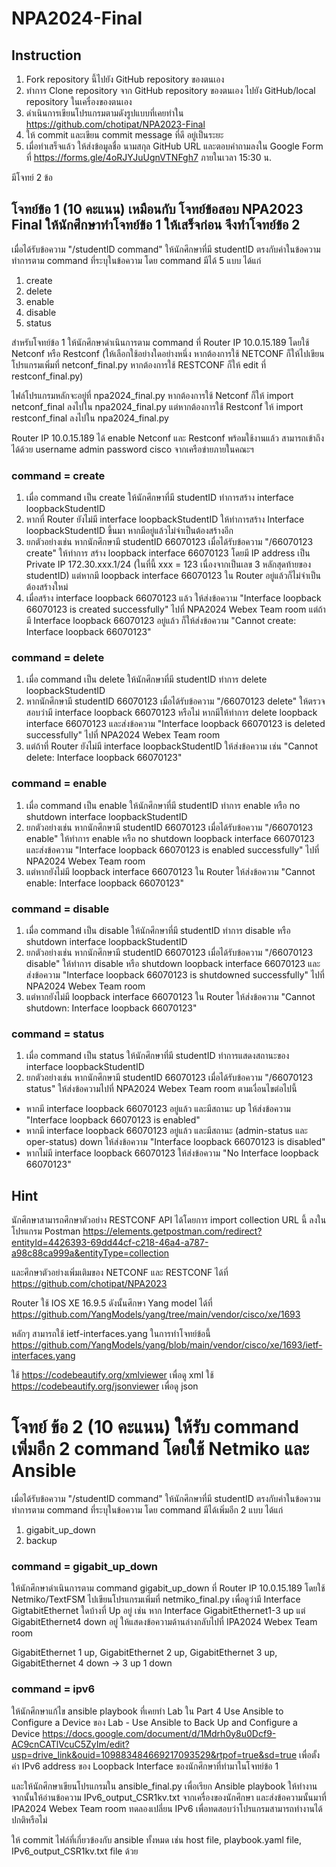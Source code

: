 # NPA2024-Final

## Instruction

1. Fork repository นี้ไปยัง GitHub repository ของตนเอง
2. ทำการ Clone repository จาก GitHub repository ของตนเอง ไปยัง GitHub/local repository ในเครื่องของตนเอง
3. ดำเนินการเขียนโปรแกรมตามดังรูปแบบที่เคยทำใน <https://github.com/chotipat/NPA2023-Final> 
4. ให้ commit และเขียน commit message ที่ดี อยู่เป็นระยะ
5. เมื่อทำเสร็จแล้ว ให้ส่งข้อมูลชื่อ นามสกุล GitHub URL และตอบคำถามลงใน Google Form ที่ <https://forms.gle/4oRJYJuUgnVTNFgh7> ภายในเวลา 15:30 น.

มีโจทย์ 2 ข้อ

## โจทย์ข้อ 1 (10 คะแนน) เหมือนกับ โจทย์ข้อสอบ NPA2023 Final ให้นักศึกษาทำโจทย์ข้อ 1 ให้เสร็จก่อน จึงทำโจทย์ข้อ 2 

เมื่อได้รับข้อความ "/studentID command" ให้นักศึกษาที่มี studentID ตรงกับค่าในข้อความทำการตาม command ที่ระบุในข้อความ โดย command มีได้ 5 แบบ ได้แก่

1. create
2. delete
3. enable
4. disable
5. status

สำหรับโจทย์ข้อ 1 ให้นักศึกษาดำเนินการตาม command ที่ Router IP 10.0.15.189 โดยใช้ Netconf หรือ Restconf (ให้เลือกใช้อย่างใดอย่างหนึ่ง หากต้องการใช้ NETCONF ก็ให้ไปเขียนโปรแกรมเพิ่มที่ netconf_final.py หากต้องการใช้ RESTCONF ก็ให้ edit ที่ restconf_final.py)

ไฟล์โปรแกรมหลักจะอยู่ที่ npa2024_final.py หากต้องการใช้ Netconf ก็ให้ import netconf_final ลงไปใน npa2024_final.py แต่หากต้องการใช้ Restconf ให้ import restconf_final ลงไปใน npa2024_final.py

Router IP 10.0.15.189 ได้ enable Netconf และ Restconf พร้อมใช้งานแล้ว สามารถเข้าถึงได้ด้วย username admin password cisco จากเครือข่ายภายในคณะฯ

### command = create

1. เมื่อ command เป็น create ให้นักศึกษาที่มี studentID ทำการสร้าง interface loopbackStudentID
2. หากที่ Router ยังไม่มี interface loopbackStudentID ให้ทำการสร้าง Interface loopbackStudentID ขึ้นมา หากมีอยู่แล้วไม่จำเป็นต้องสร้างอีก
3. ยกตัวอย่างเช่น หากนักศึกษามี studentID 66070123 เมื่อได้รับข้อความ "/66070123 create" ให้ทำการ สร้าง loopback interface 66070123 โดยมี IP address เป็น Private IP 172.30.xxx.1/24 (ในที่นี้ xxx = 123 เนื่องจากเป็นเลข 3 หลักสุดท้ายของ studentID) แต่หากมี loopback interface 66070123 ใน Router อยู่แล้วก็ไม่จำเป็นต้องสร้างใหม่
4. เมื่อสร้าง interface loopback 66070123 แล้ว ให้ส่งข้อความ "Interface loopback 66070123 is created successfully" ไปที่ NPA2024 Webex Team room แต่ถ้ามี Interface loopback 66070123 อยู่แล้ว ก็ให้ส่งข้อความ "Cannot create: Interface loopback 66070123"

### command = delete

1. เมื่อ command เป็น delete ให้นักศึกษาที่มี studentID ทำการ delete loopbackStudentID
2. หากนักศึกษามี studentID 66070123 เมื่อได้รับข้อความ "/66070123 delete" ให้ตรวจสอบว่ามี interface loopback 66070123 หรือไม่ หากมีให้ทำการ delete loopback interface 66070123 และส่งข้อความ "Interface loopback 66070123 is deleted successfully" ไปที่ NPA2024 Webex Team room
3. แต่ถ้าที่ Router ยังไม่มี interface loopbackStudentID ให้ส่งข้อความ เช่น "Cannot delete: Interface loopback 66070123"

### command = enable

1. เมื่อ command เป็น enable ให้นักศึกษาที่มี studentID ทำการ enable หรือ no shutdown interface loopbackStudentID
2. ยกตัวอย่างเช่น หากนักศึกษามี studentID 66070123 เมื่อได้รับข้อความ "/66070123 enable" ให้ทำการ enable หรือ no shutdown loopback interface 66070123 และส่งข้อความ "Interface loopback 66070123 is enabled successfully" ไปที่ NPA2024 Webex Team room
3. แต่หากยังไม่มี loopback interface 66070123 ใน Router ให้ส่งข้อความ "Cannot enable: Interface loopback 66070123"

### command = disable

1. เมื่อ command เป็น disable ให้นักศึกษาที่มี studentID ทำการ disable หรือ shutdown interface loopbackStudentID
2. ยกตัวอย่างเช่น หากนักศึกษามี studentID 66070123 เมื่อได้รับข้อความ "/66070123 disable" ให้ทำการ disable หรือ shutdown loopback interface 66070123 และส่งข้อความ "Interface loopback 66070123 is shutdowned successfully" ไปที่ NPA2024 Webex Team room
3. แต่หากยังไม่มี loopback interface 66070123 ใน Router ให้ส่งข้อความ "Cannot shutdown: Interface loopback 66070123"

### command = status

1. เมื่อ command เป็น status ให้นักศึกษาที่มี studentID ทำการแสดงสถานะของ interface loopbackStudentID
2. ยกตัวอย่างเช่น หากนักศึกษามี studentID 66070123 เมื่อได้รับข้อความ "/66070123 status" ให้ส่งข้อความไปที่ NPA2024 Webex Team room ตามเงื่อนไขต่อไปนี้

- หากมี interface loopback 66070123 อยู่แล้ว และมีสถานะ up ให้ส่งข้อความ "Interface loopback 66070123 is enabled"
- หากมี interface loopback 66070123 อยู่แล้ว และมีสถานะ (admin-status และ oper-status) down ให้ส่งข้อความ "Interface loopback 66070123 is disabled"
- หากไม่มี interface loopback 66070123 ให้ส่งข้อความ "No Interface loopback 66070123"

## Hint

นักศึกษาสามารถศึกษาตัวอย่าง RESTCONF API ได้โดยการ import collection URL นี้ ลงในโปรแกรม Postman
<https://elements.getpostman.com/redirect?entityId=4426393-69dd44cf-c218-46a4-a787-a98c88ca999a&entityType=collection>

และศึกษาตัวอย่างเพิ่มเติมของ NETCONF และ RESTCONF ได้ที่
<https://github.com/chotipat/NPA2023>

Router ใช้ IOS XE 16.9.5 ดังนั้นศึกษา Yang model ได้ที่ <https://github.com/YangModels/yang/tree/main/vendor/cisco/xe/1693>

หลักๆ สามารถใช้ ietf-interfaces.yang ในการทำโจทย์ข้อนี้ <https://github.com/YangModels/yang/blob/main/vendor/cisco/xe/1693/ietf-interfaces.yang>

ใช้ <https://codebeautify.org/xmlviewer> เพื่อดู xml
ใช้ <https://codebeautify.org/jsonviewer> เพื่อดู json

# โจทย์ ข้อ 2 (10 คะแนน) ให้รับ command เพิ่มอีก 2 command โดยใช้ Netmiko และ Ansible 

เมื่อได้รับข้อความ "/studentID command" ให้นักศึกษาที่มี studentID ตรงกับค่าในข้อความทำการตาม command ที่ระบุในข้อความ โดย command มีได้เพิ่มอีก 2 แบบ ได้แก่

1. gigabit_up_down
2. backup

### command = gigabit_up_down

ให้นักศึกษาดำเนินการตาม command gigabit_up_down ที่ Router IP 10.0.15.189 โดยใช้ Netmiko/TextFSM ไปเขียนโปรแกรมเพิ่มที่ netmiko_final.py เพื่อดูว่ามี Interface GigtabitEthernet ใดบ้างที่ Up อยู่ เช่น หาก Interface GigabitEthernet1-3 up แต่ GigabitEthernet4 down อยู่ ให้แสดงข้อความด้านล่างกลับไปที่ IPA2024 Webex Team room

GigabitEthernet 1 up, GigabitEthernet 2 up, GigabitEthernet 3 up, GigabitEthernet 4 down -> 3 up 1 down

### command = ipv6

ให้นักศึกษาแก้ไข ansible playbook ที่เคยทำ Lab ใน Part 4 Use Ansible to Configure a Device ของ Lab - Use Ansible to Back Up and Configure a Device
https://docs.google.com/document/d/1Mdrh0y8u0Dcf9-AC9cnCATlVcuC5ZyIm/edit?usp=drive_link&ouid=109883484669217093529&rtpof=true&sd=true เพื่อตั้งค่า IPv6 address ของ Loopback Interface ของนักศึกษาที่ทำมาในโจทย์ข้อ 1 

และให้นักศึกษาเขียนโปรแกรมใน ansible_final.py เพื่อเรียก Ansible playbook ให้ทำงาน จากนั้นให้อ่านข้อความ IPv6_output_CSR1kv.txt จากเครื่องของนักศึกษา และส่งข้อความนั้นมาที่ IPA2024 Webex Team room
ทดลองเปลี่ยน IPv6 เพื่อทดสอบว่าโปรแกรมสามารถทำงานได้ปกติหรือไม่

ให้ commit ไฟล์ที่เกี่ยวข้องกับ ansible ทั้งหมด เช่น host file, playbook.yaml file, IPv6_output_CSR1kv.txt file ด้วย




